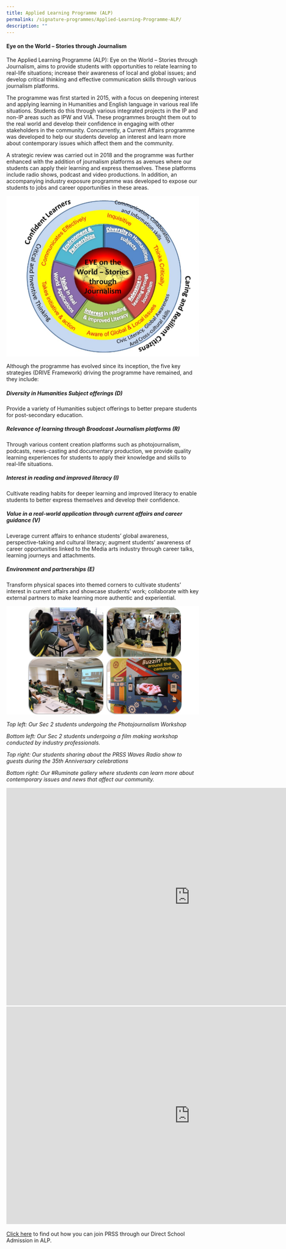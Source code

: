 ```yaml
---
title: Applied Learning Programme (ALP)
permalink: /signature-programmes/Applied-Learning-Programme-ALP/
description: ""
---
```

#### **Eye on the World – Stories through Journalism**

The Applied Learning Programme (ALP): Eye on the World – Stories through Journalism, aims to provide students with opportunities to relate learning to real-life situations; increase their awareness of local and global issues; and develop critical thinking and effective communication skills through various journalism platforms.

The programme was first started in 2015, with a focus on deepening interest and applying learning in Humanities and English language in various real life situations. Students do this through various integrated projects in the IP and non-IP areas such as IPW and VIA. These programmes brought them out to the real world and develop their confidence in engaging with other stakeholders in the community. Concurrently, a Current Affairs programme was developed to help our students develop an interest and learn more about contemporary issues which affect them and the community.
  
A strategic review was carried out in 2018 and the programme was further enhanced with the addition of journalism platforms as avenues where our students can apply their learning and express themselves. These platforms include radio shows, podcast and video productions. In addition, an accompanying industry exposure programme was developed to expose our students to jobs and career opportunities in these areas.

![](/images/Eye%20on%20the%20world.png)

Although the programme has evolved since its inception, the five key strategies (DRIVE Framework) driving the programme have remained, and they include:  

##### **Diversity in Humanities Subject offerings (D)**

Provide a variety of Humanities subject offerings to better prepare students for post-secondary education.

##### **Relevance of learning through Broadcast Journalism platforms (R)**

Through various content creation platforms such as photojournalism, podcasts, news-casting and documentary production, we provide quality learning experiences for students to apply their knowledge and skills to real-life situations.

##### **Interest in reading and improved literacy (I)**

Cultivate reading habits for deeper learning and improved literacy to enable students to better express themselves and develop their confidence.

##### **Value in a real-world application through current affairs and career guidance (V)**

Leverage current affairs to enhance students’ global awareness, perspective-taking and cultural literacy; augment students’ awareness of career opportunities linked to the Media arts industry through career talks, learning journeys and attachments.

##### **Environment and partnerships (E)**

Transform physical spaces into themed corners to cultivate students’ interest in current affairs and showcase students’ work; collaborate with key external partners to make learning more authentic and experiential.

![](/images/Photos%20for%20ALP.jpeg)

_Top left:&nbsp;Our Sec 2 students undergoing the Photojournalism Workshop_

_Bottom left: Our Sec 2 students undergoing a film making workshop conducted by industry professionals._

_Top right: Our students sharing about the PRSS Waves Radio show to guests during the 35th Anniversary celebrations_&nbsp;

_Bottom right:&nbsp;Our #Ruminate gallery where students can learn more about contemporary issues and news that affect our community._

<iframe width="960" height="569" src="https://www.youtube.com/embed/SHelsGz7fbw" title="YouTube video player" frameborder="0" allow="accelerometer; autoplay; clipboard-write; encrypted-media; gyroscope; picture-in-picture" allowfullscreen=""></iframe>




<iframe allowfullscreen="true" height="569" width="960" frameborder="0" src="https://docs.google.com/presentation/d/1u2bqYOlYKGSmtsRYOwCuHjLjR_YirObR0Xidi6O1y4g/embed?start=false&amp;loop=false&amp;delayms=3000"></iframe>

[Click here](/useful-links/direct-school-admission-dsa/dsa-alp-in-humanities-and-english-language) to find out how you can join PRSS through our Direct School Admission in ALP.
